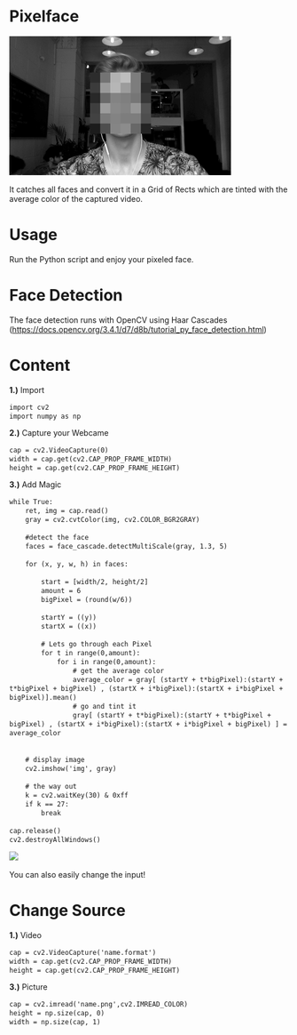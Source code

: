 
# Pixelface

![](https://github.com/janiswalser/Pixelface/blob/master/assets/face.gif)

It catches all faces and convert it in a Grid of Rects which are tinted with the average color of the captured video.

# Usage
Run the Python script and enjoy your pixeled face. 


# Face Detection

The face detection runs with OpenCV using Haar Cascades (https://docs.opencv.org/3.4.1/d7/d8b/tutorial_py_face_detection.html)

# Content

**1.)** Import

```
import cv2
import numpy as np
```

**2.)** Capture your Webcame

```
cap = cv2.VideoCapture(0)
width = cap.get(cv2.CAP_PROP_FRAME_WIDTH)
height = cap.get(cv2.CAP_PROP_FRAME_HEIGHT)
```

**3.)** Add Magic

```
while True:
	ret, img = cap.read()
	gray = cv2.cvtColor(img, cv2.COLOR_BGR2GRAY)

	#detect the face
	faces = face_cascade.detectMultiScale(gray, 1.3, 5)

	for (x, y, w, h) in faces:
		
		start = [width/2, height/2]
		amount = 6
		bigPixel = (round(w/6))
		
		startY = ((y))
 		startX = ((x))

 		# Lets go through each Pixel 
		for t in range(0,amount):
	 		for i in range(0,amount):
	 			# get the average color
				average_color = gray[ (startY + t*bigPixel):(startY + t*bigPixel + bigPixel) , (startX + i*bigPixel):(startX + i*bigPixel + bigPixel)].mean()
				# go and tint it
				gray[ (startY + t*bigPixel):(startY + t*bigPixel + bigPixel) , (startX + i*bigPixel):(startX + i*bigPixel + bigPixel) ] = average_color


	# display image 
	cv2.imshow('img', gray)

	# the way out 
	k = cv2.waitKey(30) & 0xff
	if k == 27:
		break

cap.release()
cv2.destroyAllWindows()
```


![](https://github.com/janiswalser/Pixelface/blob/master/assets/faces.gif)

You can also easily change the input!

# Change Source

**1.)** Video

```
cap = cv2.VideoCapture('name.format')
width = cap.get(cv2.CAP_PROP_FRAME_WIDTH)
height = cap.get(cv2.CAP_PROP_FRAME_HEIGHT)
```

**3.)** Picture

```
cap = cv2.imread('name.png',cv2.IMREAD_COLOR)
height = np.size(cap, 0)
width = np.size(cap, 1)
```


